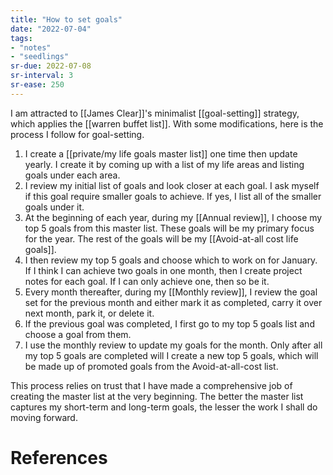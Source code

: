 ```yaml
---
title: "How to set goals"
date: "2022-07-04"
tags:
- "notes"
- "seedlings"
sr-due: 2022-07-08
sr-interval: 3
sr-ease: 250
---
```


I am attracted to [[James Clear]]'s minimalist [[goal-setting]] strategy, which applies the [[warren buffet list]]. With some modifications, here is the process I follow for goal-setting.

1. I create a [[private/my life goals master list]] one time then update yearly. I create it by coming up with a list of my life areas and listing goals under each area.
2. I review my initial list of goals and look closer at each goal. I ask myself if this  goal require smaller goals to achieve. If yes, I list all of the smaller goals under it.
3. At the beginning of each year, during my [[Annual review]], I choose my top 5 goals from this master list. These goals will be my primary focus for the year. The rest of the goals will be my [[Avoid-at-all cost life goals]].
4. I then review my top 5 goals and choose which to work on for January. If I think I can achieve two goals in one month, then I create project notes for each goal. If I can only achieve one, then so be it.
5. Every month thereafter, during my [[Monthly review]], I review the goal set for the previous month and either mark it as completed, carry it over next month, park it, or delete it.
6. If the previous goal was completed, I first go to my top 5 goals list and choose a goal from them.
7. I use the monthly review to update my goals for the month. Only after all my top 5 goals are completed will I create a new top 5 goals, which will be made up of promoted goals from the Avoid-at-all-cost list.

This process relies on trust that I have made a comprehensive job of creating the master list at the very beginning. The better the master list captures my short-term and long-term goals, the lesser the work I shall do moving forward.

# References
